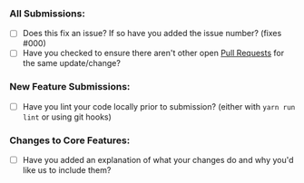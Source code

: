 ### All Submissions:

* [ ] Does this fix an issue? If so have you added the issue number? (fixes #000)
* [ ] Have you checked to ensure there aren't other open [Pull Requests](https://github.com/vcync/modV/pulls) for the same update/change?

<!-- You can erase any parts of this template not applicable to your Pull Request. -->

### New Feature Submissions:

* [ ] Have you lint your code locally prior to submission? (either with `yarn run lint` or using git hooks)

### Changes to Core Features:

* [ ] Have you added an explanation of what your changes do and why you'd like us to include them?
